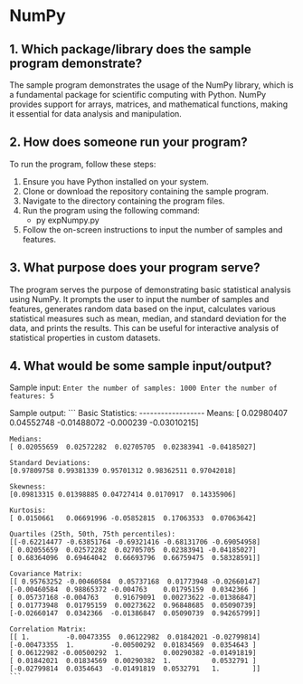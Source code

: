 # NumPy

## 1. Which package/library does the sample program demonstrate?
The sample program demonstrates the usage of the NumPy library, which is a fundamental package for scientific computing with Python. NumPy provides support for arrays, matrices, and mathematical functions, making it essential for data analysis and manipulation.

## 2. How does someone run your program?
To run the program, follow these steps:
1. Ensure you have Python installed on your system.
2. Clone or download the repository containing the sample program.
3. Navigate to the directory containing the program files.
4. Run the program using the following command:
    - py expNumpy.py
5. Follow the on-screen instructions to input the number of samples and features.

## 3. What purpose does your program serve?
The program serves the purpose of demonstrating basic statistical analysis using NumPy. It prompts the user to input the number of samples and features, generates random data based on the input, calculates various statistical measures such as mean, median, and standard deviation for the data, and prints the results. This can be useful for interactive analysis of statistical properties in custom datasets.

## 4. What would be some sample input/output?
Sample input:
    ```
    Enter the number of samples: 1000
    Enter the number of features: 5
    ```

Sample output:
    ```
    Basic Statistics:
    ------------------
    Means:
    [ 0.02980407  0.04552748 -0.01488072 -0.000239   -0.03010215]

    Medians:
    [ 0.02055659  0.02572282  0.02705705  0.02383941 -0.04185027]

    Standard Deviations:
    [0.97809758 0.99381339 0.95701312 0.98362511 0.97042018]

    Skewness:
    [0.09813315 0.01398885 0.04727414 0.0170917  0.14335906]

    Kurtosis:
    [ 0.0150661   0.06691996 -0.05852815  0.17063533  0.07063642]

    Quartiles (25th, 50th, 75th percentiles):
    [[-0.62214477 -0.63851764 -0.69321416 -0.68131706 -0.69054958]
    [ 0.02055659  0.02572282  0.02705705  0.02383941 -0.04185027]
    [ 0.68364096  0.69464042  0.66693796  0.66759475  0.58328591]]

    Covariance Matrix:
    [[ 0.95763252 -0.00460584  0.05737168  0.01773948 -0.02660147]
    [-0.00460584  0.98865372 -0.004763    0.01795159  0.0342366 ]
    [ 0.05737168 -0.004763    0.91679091  0.00273622 -0.01386847]
    [ 0.01773948  0.01795159  0.00273622  0.96848685  0.05090739]
    [-0.02660147  0.0342366  -0.01386847  0.05090739  0.94265799]]

    Correlation Matrix:
    [[ 1.         -0.00473355  0.06122982  0.01842021 -0.02799814]
    [-0.00473355  1.         -0.00500292  0.01834569  0.0354643 ]
    [ 0.06122982 -0.00500292  1.          0.00290382 -0.01491819]
    [ 0.01842021  0.01834569  0.00290382  1.          0.0532791 ]
    [-0.02799814  0.0354643  -0.01491819  0.0532791   1.        ]]
    ```